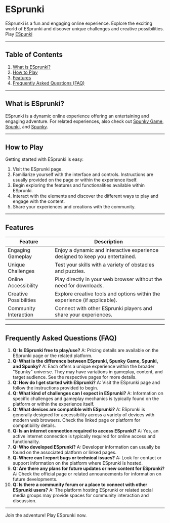 # ESprunki

ESprunki is a fun and engaging online experience. Explore the exciting world of ESprunki and discover unique challenges and creative possibilities. Play [ESpunki](https://medium.com/@spunky-game/esprunki-755f845889b3)


---

## Table of Contents

1. [What is ESprunki?](#what-is-esprunki)
2. [How to Play](#how-to-play)
3. [Features](#features)
4. [Frequently Asked Questions (FAQ)](#faq)


---

## What is ESprunki? <a name="what-is-esprunki"></a>

ESprunki is a dynamic online experience offering an entertaining and engaging adventure.  For related experiences, also check out [Spunky Game](https://medium.com/@spunky-game/spunky-game-c3a398492b22), [Spunki](https://medium.com/@spunky-game/sprunki-107a00541021), and [Spunky](https://medium.com/@spunky-game/spunky-f959485459a3).


---

## How to Play <a name="how-to-play"></a>

Getting started with ESprunki is easy:

1. Visit the ESprunki page.
2. Familiarize yourself with the interface and controls. Instructions are usually provided on the page or within the experience itself.
3. Begin exploring the features and functionalities available within ESprunki.
4. Interact with the elements and discover the different ways to play and engage with the content.
5. Share your experiences and creations with the community.



---

## Features <a name="features"></a>

| Feature | Description |
|---|---|
| Engaging Gameplay | Enjoy a dynamic and interactive experience designed to keep you entertained. |
| Unique Challenges | Test your skills with a variety of obstacles and puzzles. |
| Online Accessibility | Play directly in your web browser without the need for downloads. |
| Creative Possibilities | Explore creative tools and options within the experience (if applicable). |
| Community Interaction | Connect with other ESprunki players and share your experiences. |


---

## Frequently Asked Questions (FAQ) <a name="faq"></a>

1. **Q: Is ESprunki free to play/use?** A: Pricing details are available on the ESprunki page or the related platform.
2. **Q: What is the difference between ESprunki, Spunky Game, Spunki, and Spunky?** A: Each offers a unique experience within the broader "Spunky" universe. They may have variations in gameplay, content, and target audience. See the respective pages for more details.
3. **Q: How do I get started with ESprunki?** A: Visit the ESprunki page and follow the instructions provided to begin.
4. **Q: What kind of challenges can I expect in ESprunki?** A: Information on specific challenges and gameplay mechanics is typically found on the platform or within the experience itself.
5. **Q: What devices are compatible with ESprunki?** A: ESprunki is generally designed for accessibility across a variety of devices with modern web browsers. Check the linked page or platform for compatibility details.
6. **Q: Is an internet connection required to access ESprunki?** A:  Yes, an active internet connection is typically required for online access and functionality.
7. **Q: Who developed ESprunki?** A: Developer information can usually be found on the associated platform or linked pages.
8. **Q:  Where can I report bugs or technical issues?** A: Look for contact or support information on the platform where ESprunki is hosted.
9. **Q:  Are there any plans for future updates or new content for ESprunki?** A: Check the official page or related announcements for information on future developments.
10. **Q: Is there a community forum or a place to connect with other ESprunki users?** A: The platform hosting ESprunki or related social media groups may provide spaces for community interaction and discussion.



---

Join the adventure! Play ESprunki now.
